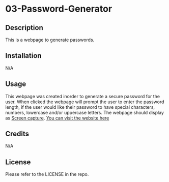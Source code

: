 # 03-Password-Generator

## Description
This is a webpage to generate passwords.

## Installation
N/A

## Usage
This webpage was created inorder to generate a secure password for the user. When clicked the webpage will prompt the user to enter the password length, if the user would like their password to have special characters, numbers, lowercase and/or uppercase letters. The webpage should display as [Screen capture](./assets/Capture.PNG). [You can visit the website here](https://coclay1.github.io/03-Password-Generator/)

## Credits
N/A

## License
Please refer to the LICENSE in the repo.